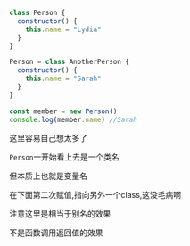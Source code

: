 ```js
class Person {
  constructor() {
    this.name = "Lydia"
  }
}

Person = class AnotherPerson {
  constructor() {
    this.name = "Sarah"
  }
}

const member = new Person()
console.log(member.name) //Sarah
```

这里容易自己想太多了

`Person`一开始看上去是一个类名

但本质上也就是变量名

在下面第二次赋值,指向另外一个class,这没毛病啊

注意这里是相当于别名的效果

不是函数调用返回值的效果